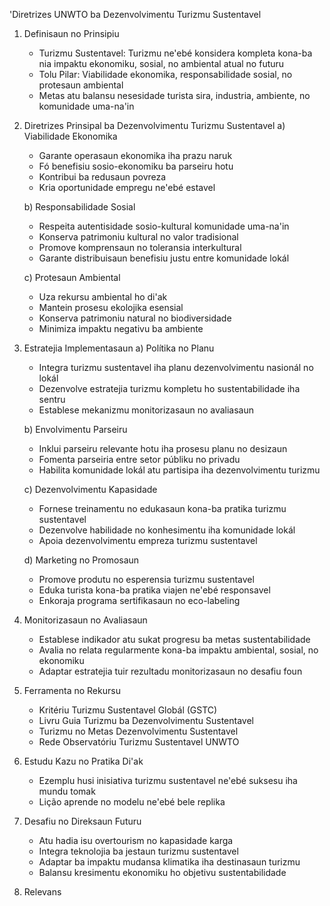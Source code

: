 'Diretrizes UNWTO ba Dezenvolvimentu Turizmu Sustentavel

1. Definisaun no Prinsipiu
   - Turizmu Sustentavel: Turizmu ne'ebé konsidera kompleta kona-ba nia impaktu ekonomiku, sosial, no ambiental atual no futuru
   - Tolu Pilar: Viabilidade ekonomika, responsabilidade sosial, no protesaun ambiental
   - Metas atu balansu nesesidade turista sira, industria, ambiente, no komunidade uma-na'in 

2. Diretrizes Prinsipal ba Dezenvolvimentu Turizmu Sustentavel
   a) Viabilidade Ekonomika
      - Garante operasaun ekonomika iha prazu naruk
      - Fó benefisiu sosio-ekonomiku ba parseiru hotu
      - Kontribui ba redusaun povreza
      - Kria oportunidade empregu ne'ebé estavel

   b) Responsabilidade Sosial
      - Respeita autentisidade sosio-kultural komunidade uma-na'in 
      - Konserva patrimoniu kultural no valor tradisional
      - Promove komprensaun no toleransia interkultural
      - Garante distribuisaun benefisiu justu entre komunidade lokál 

   c) Protesaun Ambiental
      - Uza rekursu ambiental ho di'ak
      - Mantein prosesu ekolojika esensial
      - Konserva patrimoniu natural no biodiversidade
      - Minimiza impaktu negativu ba ambiente

3. Estratejia Implementasaun
   a) Polítika no Planu
      - Integra turizmu sustentavel iha planu dezenvolvimentu nasionál no lokál
      - Dezenvolve estratejia turizmu kompletu ho sustentabilidade iha sentru
      - Establese mekanizmu monitorizasaun no avaliasaun

   b) Envolvimentu Parseiru
      - Inklui parseiru relevante hotu iha prosesu planu no desizaun
      - Fomenta parseiria entre setor públiku no privadu
      - Habilita komunidade lokál atu partisipa iha dezenvolvimentu turizmu

   c) Dezenvolvimentu Kapasidade
      - Fornese treinamentu no edukasaun kona-ba pratika turizmu sustentavel
      - Dezenvolve habilidade no konhesimentu iha komunidade lokál
      - Apoia dezenvolvimentu empreza turizmu sustentavel

   d) Marketing no Promosaun
      - Promove produtu no esperensia turizmu sustentavel
      - Eduka turista kona-ba pratika viajen ne'ebé responsavel
      - Enkoraja programa sertifikasaun no eco-labeling

4. Monitorizasaun no Avaliasaun
   - Establese indikador atu sukat progresu ba metas sustentabilidade
   - Avalia no relata regularmente kona-ba impaktu ambiental, sosial, no ekonomiku
   - Adaptar estratejia tuir rezultadu monitorizasaun no desafiu foun

5. Ferramenta no Rekursu
   - Kritériu Turizmu Sustentavel Globál (GSTC)
   - Livru Guia Turizmu ba Dezenvolvimentu Sustentavel
   - Turizmu no Metas Dezenvolvimentu Sustentavel
   - Rede Observatóriu Turizmu Sustentavel UNWTO

6. Estudu Kazu no Pratika Di'ak
   - Ezemplu husi inisiativa turizmu sustentavel ne'ebé suksesu iha mundu tomak
   - Lição aprende no modelu ne'ebé bele replika

7. Desafiu no Direksaun Futuru
   - Atu hadia isu overtourism no kapasidade karga
   - Integra teknolojia ba jestaun turizmu sustentavel
   - Adaptar ba impaktu mudansa klimatika iha destinasaun turizmu
   - Balansu kresimentu ekonomiku ho objetivu sustentabilidade

8. Relevans